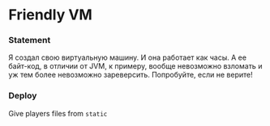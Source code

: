 # Friendly VM

### Statement
Я создал свою виртуальную машину. И она работает как часы. А ее байт-код, в отличии от JVM, к примеру, вообще невозможно взломать и уж тем более невозможно зареверсить. Попробуйте, если не верите!

### Deploy
Give players files from `static`
